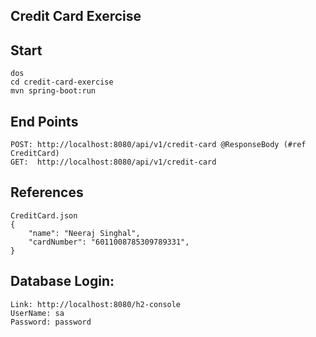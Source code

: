 Credit Card Exercise
-----------------

Start
-----
    dos
    cd credit-card-exercise
    mvn spring-boot:run

End Points
----------
    POST: http://localhost:8080/api/v1/credit-card @ResponseBody (#ref CreditCard)
    GET:  http://localhost:8080/api/v1/credit-card
   

References
----------
    CreditCard.json
    {
        "name": "Neeraj Singhal",
        "cardNumber": "6011008785309789331",
    }
    
Database Login:
--------------
    Link: http://localhost:8080/h2-console
    UserName: sa
    Password: password